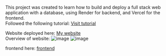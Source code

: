 This project was created to learn how to build and deploy a full stack web application with a database, using Render for backend, and Vercel for the frontend. <br>
Followed the following tutorial: [Visit tutorial](https://www.youtube.com/watch?v=-42K44A1oMA) <br>

Website deployed here: [My website](https://learn-mern-psi.vercel.app) <br>
Overview of website: 
![image](https://github.com/user-attachments/assets/f683d813-fc7e-4091-b854-7f0b0ff3b818)
![image](https://github.com/user-attachments/assets/9b4d66e0-48c5-49a5-8540-2b5a3acf1a33)

frontend here: [frontend](./client)
